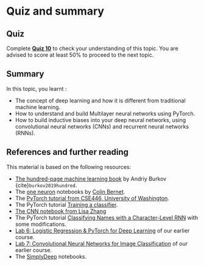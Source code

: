 # Quiz and summary

## Quiz

Complete [**Quiz 10**](https://docs.google.com/forms/d/e/1FAIpQLScI3FgQe80af8F14wc3DtDf20syzQ4S-vx3Zh2EcyKEL4AbYA/viewform?usp=sf_link) to check your understanding of this topic. You are advised to score at least 50% to proceed to the next topic.


## Summary

In this topic, you learnt :
- The concept of deep learning and how it is different from traditional machine learning.
- How to understand and build Multilayer neural networks using PyTorch.
- How to build inductive biases into your deep neural networks, using convolutional neural networks (CNNs) and recurrent neural networks (RNNs).

## References and further reading

This material is based on the following resources:

- [The hundred-page machine learning book](http://themlbook.com/wiki/doku.php) by Andriy Burkov {cite}`burkov2019hundred`.
- The [one neuron](https://github.com/cbernet/maldives/tree/master/one_neuron) notebooks by  [Colin Bernet](https://github.com/cbernet).
- The [PyTorch tutorial from CSE446, University of Washington](https://courses.cs.washington.edu/courses/cse446/18wi/sections/section7/446_pytorch_tutorial.html).
- The PyTorch tutorial [Training a classifier](https://pytorch.org/tutorials/beginner/blitz/cifar10_tutorial.html#sphx-glr-beginner-blitz-cifar10-tutorial-py).
- [The CNN notebook from Lisa Zhang](https://www.cs.toronto.edu/~lczhang/360/lec/w04/convnet.html)
- The PyTorch tutorial [Classifying Names with a Character-Level RNN](https://pytorch.org/tutorials/intermediate/char_rnn_classification_tutorial.html) with some modifications.
- [Lab 6: Logistic Regression & PyTorch for Deep Learning](https://github.com/maalvarezl/MLAI/blob/master/Labs/Lab%206%20-%20Logistic%20regression%20%26%20pytorch%20for%20DL.ipynb) of our earlier course.
- [Lab 7: Convolutional Neural Networks for Image Classification](https://github.com/maalvarezl/MLAI/blob/master/Labs/Lab%207%20-%20Neural%20Networks.ipynb) of our earlier course.
- The [SimplyDeep](https://github.com/haipinglu/SimplyDeep/) notebooks.
